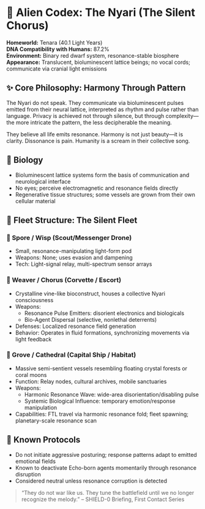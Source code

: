 # 🐚 Alien Codex: The Nyari (The Silent Chorus)

**Homeworld:** Tenara (40.1 Light Years)  
**DNA Compatibility with Humans:** 87.2%  
**Environment:** Binary red dwarf system, resonance-stable biosphere  
**Appearance:** Translucent, bioluminescent lattice beings; no vocal cords; communicate via cranial light emissions

## ✨ Core Philosophy: Harmony Through Pattern
The Nyari do not speak. They communicate via bioluminescent pulses emitted from their neural lattice, interpreted as rhythm and pulse rather than language. Privacy is achieved not through silence, but through complexity—the more intricate the pattern, the less decipherable the meaning.

They believe all life emits resonance. Harmony is not just beauty—it is clarity. Dissonance is pain. Humanity is a scream in their collective song.

## 🧬 Biology
- Bioluminescent lattice systems form the basis of communication and neurological interface
- No eyes; perceive electromagnetic and resonance fields directly
- Regenerative tissue structures; some vessels are grown from their own cellular material

## 🚀 Fleet Structure: The Silent Fleet

### 🧿 Spore / Wisp (Scout/Messenger Drone)
- Small, resonance-manipulating light-form pod
- Weapons: None; uses evasion and dampening
- Tech: Light-signal relay, multi-spectrum sensor arrays

### 🧵 Weaver / Chorus (Corvette / Escort)
- Crystalline vine-like bioconstruct, houses a collective Nyari consciousness
- Weapons:
  - Resonance Pulse Emitters: disorient electronics and biologicals
  - Bio-Agent Dispersal (selective, nonlethal deterrents)
- Defenses: Localized resonance field generation
- Behavior: Operates in fluid formations, synchronizing movements via light feedback

### 🛐 Grove / Cathedral (Capital Ship / Habitat)
- Massive semi-sentient vessels resembling floating crystal forests or coral moons
- Function: Relay nodes, cultural archives, mobile sanctuaries
- Weapons:
  - Harmonic Resonance Wave: wide-area disorientation/disabling pulse
  - Systemic Biological Influence: temporary emotion/response manipulation
- Capabilities: FTL travel via harmonic resonance fold; fleet spawning; planetary-scale resonance scan

## 🛑 Known Protocols
- Do not initiate aggressive posturing; response patterns adapt to emitted emotional fields
- Known to deactivate Echo-born agents momentarily through resonance disruption
- Considered neutral unless resonance corruption is detected

> “They do not war like us. They tune the battlefield until we no longer recognize the melody.” – SHIELD-0 Briefing, First Contact Series